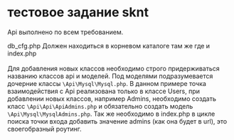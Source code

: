 # тестовое задание sknt

Api выполнено по всем требованием. 

db_cfg.php Должен находиться в корневом каталоге там же где и index.php
<br><br>
Для добавления новых классов необходимо строго придерживаться названию классов api и моделей.
Под моделями подразумевается дочерние классы `\Api\Mysql\Mysql.php`.
В данном примере точка взаимодействия с Api реализована только в классе Users, при добавлении 
новых классов, например Admins, необходимо создать класс `\Api\Api\ApiAdmins.php` и обязательно 
создать модель `\Api\Mysql\MysqlAdmins.php`. Так же необходимо в index.php в цикле поиска точки входа добавить значение
admins (как она будет в url), это своегобразный роутинг. 
